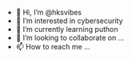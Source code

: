 - 👋 Hi, I’m @hksvibes
- 👀 I’m interested in cybersecurity
- 🌱 I’m currently learning puthon
- 💞️ I’m looking to collaborate on ...
- 📫 How to reach me ...

<!---
hksvibes/hksvibes is a ✨ special ✨ repository because its `README.md` (this file) appears on your GitHub profile.
You can click the Preview link to take a look at your changes.
--->
